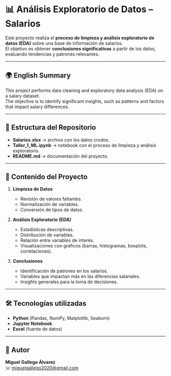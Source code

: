 # 📊 Análisis Exploratorio de Datos – Salarios

Este proyecto realiza el **proceso de limpieza y análisis exploratorio de datos (EDA)** sobre una base de información de salarios.  
El objetivo es obtener **conclusiones significativas** a partir de los datos, evaluando tendencias y patrones relevantes.  

---
## 🌍 English Summary
This project performs data cleaning and exploratory data analysis (EDA) on a salary dataset.  
The objective is to identify significant insights, such as patterns and factors that impact salary differences.  

---

## 📂 Estructura del Repositorio
- **Salarios.xlsx** → archivo con los datos crudos.  
- **Taller_1_ML.ipynb** → notebook con el proceso de limpieza y análisis exploratorio.  
- **README.md** → documentación del proyecto.  

---

## 🔎 Contenido del Proyecto
1. **Limpieza de Datos**  
   - Revisión de valores faltantes.  
   - Normalización de variables.  
   - Conversión de tipos de datos.  

2. **Análisis Exploratorio (EDA)**  
   - Estadísticas descriptivas.  
   - Distribución de variables.  
   - Relación entre variables de interés.  
   - Visualizaciones con gráficos (barras, histogramas, boxplots, correlaciones).  

3. **Conclusiones**  
   - Identificación de patrones en los salarios.  
   - Variables que impactan más en las diferencias salariales.  
   - Insights generales para la toma de decisiones.  

---

## 🛠️ Tecnologías utilizadas
- **Python** (Pandas, NumPy, Matplotlib, Seaborn)  
- **Jupyter Notebook**  
- **Excel** (fuente de datos)  

---


## 📣 Autor
**Miguel Gallego Álvarez**  
✉️ miguelgallego2020@gmail.com  

